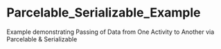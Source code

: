 # Parcelable_Serializable_Example
Example demonstrating Passing of Data from One Activity to Another via Parcelable &amp; Serializable

